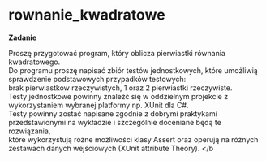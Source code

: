 # rownanie_kwadratowe

<b>Zadanie </b></br>

Proszę przygotować program, który oblicza pierwiastki równania kwadratowego. </br>
Do programu proszę napisać zbiór testów jednostkowych, które umożliwią sprawdzenie podstawowych przypadków testowych: </br>
brak pierwiastków rzeczywistych, 1 oraz 2 pierwiastki rzeczywiste. </br>
Testy jednostkowe powinny znaleźć się w oddzielnym projekcie z wykorzystaniem wybranej platformy np. XUnit dla C#. </br>
Testy powinny zostać napisane zgodnie z dobrymi praktykami przedstawionymi na wykładzie i szczególnie doceniane będą te rozwiązania,</br>
które wykorzystują różne możliwości klasy Assert oraz operują na różnych zestawach danych wejściowych (XUnit attribute Theory). </b
